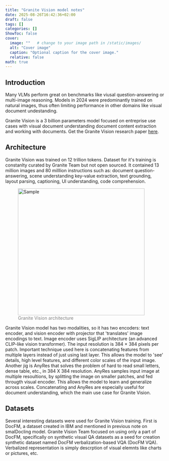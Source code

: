 ```yaml
---
title: "Granite Vision model notes"
date: 2025-08-26T16:42:36+02:00
draft: false
tags: []
categories: []
ShowToc: false
cover:
  image: ""   # change to your image path in /static/images/
  alt: "Cover image"
  caption: "Optional caption for the cover image."
  relative: false
math: true
---
```


## Introduction
Many VLMs perform great on benchmarks like viusal question-answering or multi-image reasoning. Models in 2024 were predominantly trained on natural images, thus often limiting performance in other domains like visual document undestanding.

Granite Vision is a 3 billion parameters model focused on entreprise use cases with visual document understanding document content extraction and working with documents. Get the Granite Vision research paper [here](https://arxiv.org/abs/2502.09927).


## Architecture

Granite Vision was trained on 12 trillion tokens. Dataset for it's training is constanlty curated by Granite Team but not open sourced. It contained 13 million images and 80 milllion instructions such as: document question-answering, scene understanding key-value extraction, text grounding, layout parsing, captioning, UI understanding, code comprehension. 



<figure>
  <img src="/images/0003.jpg" alt="Sample" width="400">
  <figcaption style="color: gray; font-style: normal; text-align: left;">
    Granite Vision architecture
  </figcaption>
</figure>

Granite Vision model has two modalities, so it has two encoders: text encoder, and vision encoder with projector that 'translates' image encodings to text. Image encoder uses SigLIP architecture (an advanced CLIP-like vision transformer). The input resolution is 384 × 384 pixels per patch. Important technique used here is concatenating features from multiple layers instead of just using last layer. This allows the model to 'see' details, high level features, and different color scales of the input image. Another jig is AnyRes that solves the problem of hard to read small letters, dense table, etc., in 384 X 384 resolution. AnyRes samples input image at multiple resoultions, by splitting the image on smaller patches, and fed througth visual encoder. This allows the model to learn and generalize across scales. 
Concatenating and AnyRes are especially useful for document understanding, which the main use case for Granite Vision.




<!-- <img src="/images/0001.jpg" alt="Sample" width="800"> -->




## Datasets

Several interesting datasets were used for Granite Vision training. First is DocFM, a dataset created in IBM and mentioned in previous note on smalDocling model. Granite Vision Team focused on using only  a part of DocFM, specifically on synthetic visual QA datasets as a seed for creation synthetic dataset named DocFM verbalization-based VQA (DocFM VQA). Verbalized representation is simply descrption of visual elemnts like charts or pictures, etc. 

<!-- We can get bigger ```SmolDocling``` model (), or any large vision-language model to quickly get higher accuracy but also 'heavier' inference and so much bigger usage of compute. 
```SmolDocling``` can find right niche for deployments on edge devices or on any resource-constrained setting. Another usage is quick prototyping and  experimentation, it's always better to start with small and quick models and avoid complexity that comes with a size.   -->


<!-- Another interesting thing is a standard proposed by ```smolDocling``` model - ```DocTags```. It is created to use efficiently in inference and to train VLMs in a standardized way. HTML and Mardown formats are ambigous and by do not keep document layout context. ```DocTags``` separates text content from layout of document which bring clarity. ```DocTags``` has also clear and concise format which saves tokens and thus, inference and training on VLMs. See the basic example: 


HTML:
```
<h1>Invoice</h1><p>Customer Name: John Doe</p>
```
~20–25 tokens.



DocTags:
```
<heading>Invoice</heading><para>Customer Name: John Doe</para>
```
~12–15 tokens.
 -->



<!-- ## Pre-training datasets -->
<!-- Seeing lack of good multimodal document data SmolDocling team created new public data set: ```DocLayNet-PT```. It contains 1.4M pages from ```DocFM``` dataset (PDF documents from CommonCrawl, Wikipedia, business domains).
Original ```SmolVLM``` had ```DocVQA``` capabilities (Document Visual Question Answering). To keep this feature the ```smolDocling``` was trained on Docmatix dataset with added ```DocTags``` format information.  -->



<!-- ## Task-specific datasets -->
<!-- The model was also fine-tuned for specific tasks like recognition of layout, tables, charts, code, and equations.
For layout and tables the team prepared:
- 76k pages of human annotated and reviewed documets from ```DocLayNet-PT``` (created dataset was named ```DocLayNet v2```)
- 63k pages of tables and text from WordScape dataset
- 250k pages of synthetic annotations from wikpedia for layout, colors and fonts (created dataset was named ```SynthDocNet```)
Tables recognition were covered by fine-tuning with ```PubTables-1M```, ```FinTabNet```, ```WikiTableSet```, and tabular info from ```WordScape```. Table strcuture information was pushed into OTSL format, so that each cell tag had it's corresponding structure and text. -->

<!-- <figure>
  <img src="/images/0002.jpg" alt="Sample" width="800">
  <figcaption style="color: gray; font-style: normal; text-align: left;">
    Training datasets used for smolDocling
  </figcaption>
</figure> -->

<!-- ## Experiments -->
<!-- To enhance recognition of specific elements and to introduce ability to write no-code instructions to smolDocling model the team has put rule-based techniques and ```Granite-3.1-2b-instruct``` model. Random elements were taken from ```DocLayNet-PT``` and according instructions for this element were created, something like: "Perform OCR at bbox", or "Identify page element type at bbox". Training with Cauldron was applied to avoid catastrophic forgetting.  -->

<!-- 
The model was trained on:
- 64 NVIDIA A100 80GB GPUs, 
- one epoch lasting 38 hours, 4 epochs in total.
- optimizer: AdamW
- learning rates: 2x 10^-4, 2x10^-6
- gradient clipping: 1.0
- warmup ratio 0.03


Achieved inference efficiency: 
- page conversion time: 0.35 seconds
- memory usage: 0.489GB VRAM
- max sequence length: 8192 tokens
- the model cam process 3 pages at a time

SmolDocling is a small but efficient vision-language model for document conversion.
It produces rich structured output in a single pass, which reduces error accumulation compared to multi-stage systems.
The model can link captions to images, preserve code formatting, and remove redundant headers or footers.
Typical issues include missing tags, malformed structure, and repetitive token loops.
Future work should improve page element localization for better accuracy.
Overall, SmolDocling shows that compact models with optimized formats can rival much larger models in multi-task document understanding. -->
